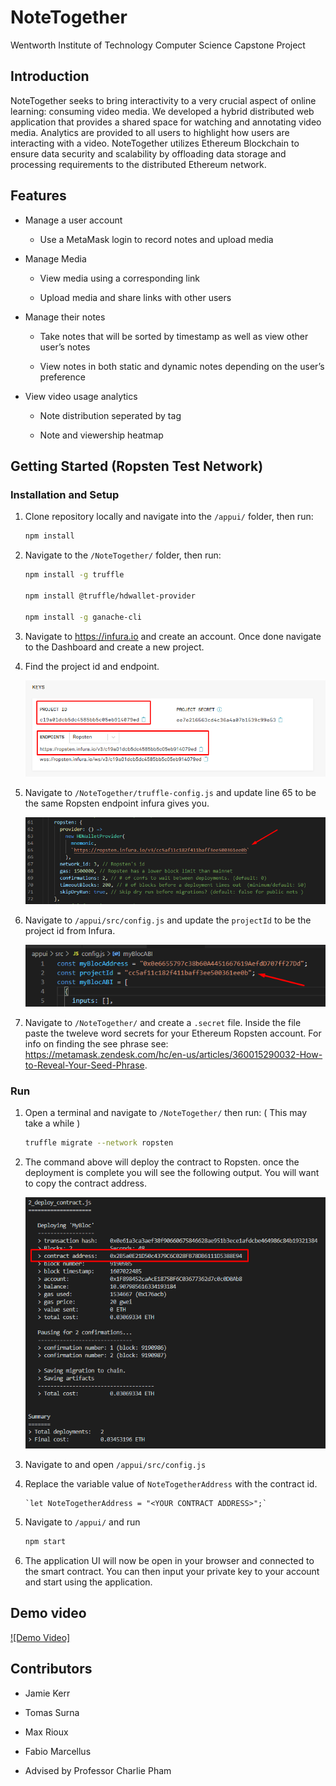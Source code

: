 



# NoteTogether

   Wentworth Institute of Technology Computer Science Capstone Project

## Introduction

   NoteTogether seeks to bring interactivity to a very crucial aspect of online learning: consuming video media. We developed a hybrid distributed web application that provides    a shared space for watching and annotating video media. Analytics are provided to all users to highlight how users are interacting with a video. NoteTogether utilizes            Ethereum Blockchain to ensure data security and scalability by offloading data storage and processing requirements to the distributed Ethereum network. 

## Features

   - Manage a user account
    
      - Use a MetaMask login to record notes and upload media
         
   - Manage Media
   
      - View media using a corresponding link
         
      - Upload media and share links with other users
         
   - Manage their notes
         
      - Take notes that will be sorted by timestamp as well as view other user’s notes
   
      - View notes in both static and dynamic notes depending on the user’s preference
   
   - View video usage analytics
   
      - Note distribution seperated by tag
      
      - Note and viewership heatmap



## Getting Started (Ropsten Test Network)

### Installation and Setup

1. Clone repository locally and navigate into the `/appui/` folder, then run:

   ```bash
   npm install
   ```

2. Navigate to the `/NoteTogether/` folder, then run:

   ```bash
   npm install -g truffle

   npm install @truffle/hdwallet-provider

   npm install -g ganache-cli
   ```

3. Navigate to https://infura.io and create an account. Once done navigate to the Dashboard and create a new project.

4. Find the project id and endpoint.

   ![Infura Keys](/images/Infura_Project_Info.png)

5. Navigate to `/NoteTogether/truffle-config.js` and update line 65 to be the same Ropsten endpoint infura gives you.

   ![Truffle Config](/images/Truffle-Config-Ropsten-URL.png)

6. Navigate to `/appui/src/config.js` and update the `projectId` to be the project id from Infura.

   ![Config JS](/images/Config-Project-Id.PNG)

7. Navigate to `/NoteTogether/` and create a `.secret` file. Inside the file paste the tweleve word secrets for your Ethereum Ropsten account. For info on finding the see phrase see: https://metamask.zendesk.com/hc/en-us/articles/360015290032-How-to-Reveal-Your-Seed-Phrase.

### Run

1.  Open a terminal and navigate to `/NoteTogether/` then run: ( This may take a while )
    ```bash
    truffle migrate --network ropsten
    ```
2.  The command above will deploy the contract to Ropsten. once the deployment is complete you will see the following output. You will want to copy the contract address.

    ![Truffle Migrate Output](/images/Truffle-Migrate-Ropsten-Output.png)

3.  Navigate to and open `/appui/src/config.js`

4.  Replace the variable value of `NoteTogetherAddress` with the contract id.

        `let NoteTogetherAddress = "<YOUR CONTRACT ADDRESS>";`

5.  Navigate to `/appui/` and run

    ```bash
    npm start
    ```

6.  The application UI will now be open in your browser and connected to the smart contract. You can then input your private key to your account and start using the application.

## Demo video

   [![Demo Video]](https://youtu.be/edE044rYUcI)

## Contributors

- Jamie Kerr
- Tomas Surna
- Max Rioux
- Fabio Marcellus

- Advised by Professor Charlie Pham

